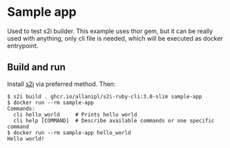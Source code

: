 Sample app
===============
       
Used to test s2i builder. This example uses thor gem, but it can be really used with anything, only cli file is needed, which will be executed as docker entrypoint.

Build and run
-------

Install [s2i](https://github.com/openshift/source-to-image#installation) via preferred method. Then:

```
$ s2i build . ghcr.io/allanipl/s2i-ruby-cli:3.0-slim sample-app
$ docker run --rm sample-app
Commands:
  cli hello_world     # Prints hello world
  cli help [COMMAND]  # Describe available commands or one specific command
$ docker run --rm sample-app hello_world
Hello world!
```
